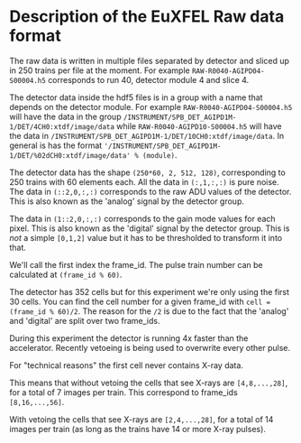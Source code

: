 # Description of the EuXFEL Raw data format

The raw data is written in multiple files separated by detector and sliced up
in 250 trains per file at the moment. For example `RAW-R0040-AGIPD04-S00004.h5`
corresponds to run 40, detector module 4 and slice 4.

The detector data inside the hdf5 files is in a group with a name that depends
on the detector module. For example `RAW-R0040-AGIPD04-S00004.h5` will have the
data in the group `/INSTRUMENT/SPB_DET_AGIPD1M-1/DET/4CH0:xtdf/image/data` while
`RAW-R0040-AGIPD10-S00004.h5` will have the data in
`/INSTRUMENT/SPB_DET_AGIPD1M-1/DET/10CH0:xtdf/image/data`. In general is has the
format `'/INSTRUMENT/SPB_DET_AGIPD1M-1/DET/%02dCH0:xtdf/image/data' % (module)`.

The detector data has the shape `(250*60, 2, 512, 128)`, corresponding to 250
trains with 60 elements each. All the data in `(:,1,:,:)` is pure noise.
The data in `(::2,0,:,:)` corresponds to the raw ADU values of the detector. This
is also known as the 'analog' signal by the detector group.

The data in `(1::2,0,:,:)` corresponds to the gain mode values for each
pixel. This is also known as the 'digital' signal by the detector group.
This is *not* a simple `[0,1,2]` value but it has to be thresholded to
transform it into that.

We'll call the first index the frame_id. The pulse train number can be
calculated at `(frame_id % 60)`. 

The detector has 352 cells but for this experiment we're only using the first 30
cells. You can find the cell number for a given frame_id with `cell = (frame_id %
60)/2`. The reason for the `/2` is due to the fact that the 'analog' and
'digital' are split over two frame_ids.

During this experiment the detector is running 4x faster than the accelerator.
Recently vetoeing is being used to overwrite every other pulse.

For "technical reasons" the first cell never contains X-ray data.

This means that without vetoing the cells that see X-rays are `[4,8,...,28]`, for
a total of 7 images per train. This correspond to frame_ids `[8,16,...,56]`.

With vetoing the cells that see X-rays are `[2,4,...,28]`, for a total of 14
images per train (as long as the trains have 14 or more X-ray pulses). 



